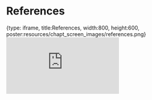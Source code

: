 # References
 
{type: iframe, title:References, width:800, height:600, poster:resources/chapt_screen_images/references.png}
![](https://hutchdatascience.org/FH_Cluster_Guide/no_toc/references.html)
 

 
